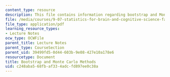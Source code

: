 ```yaml
---
content_type: resource
description: This file contains information regarding bootstrap and Monte Carlo Methods.
file: /media/courses/9-07-statistics-for-brain-and-cognitive-science-fall-2016/c248aba568fbaf334adcfd897ee0c38a_MIT9_07F16_lec11.pdf
file_type: application/pdf
learning_resource_types:
- Lecture Notes
ocw_type: OCWFile
parent_title: Lecture Notes
parent_type: CourseSection
parent_uid: 39499fd5-0d44-603b-9e08-427e10a178e6
resourcetype: Document
title: Bootstrap and Monte Carlo Methods
uid: c248aba5-68fb-af33-4adc-fd897ee0c38a
---
```

